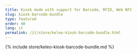 ```yaml
---
title: Kiosk mode with support for Barcode, RFID, Web NFC
slug: kiosk-barcode-bundle
type: featured
order: 40
lang: it
permalink: /it/store/keleo-kiosk-barcode-bundle.html
---
```


{% include store/keleo-kiosk-barcode-bundle.md %}

